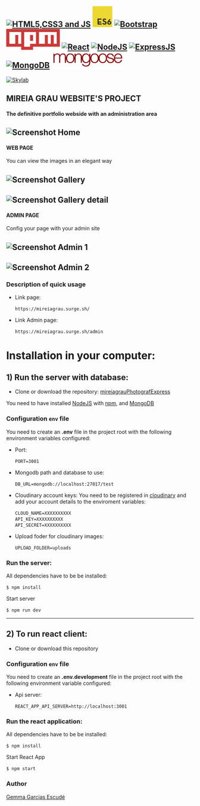 [![HTML5,CSS3 and JS](https://github.com/FransLopez/logo-images/blob/master/logos/html5-css3-js.png)](http://www.w3.org/)
[![ES6](https://github.com/MarioTerron/logo-images/blob/master/logos/es6.png)](http://www.ecma-international.org/ecma-262/6.0/) 
[![Bootstrap](https://github.com/FransLopez/logo-images/blob/master/logos/bootstrap.png)](http://getbootstrap.com/)  
[![npm](https://github.com/MarioTerron/logo-images/blob/master/logos/npm.png)](https://www.npmjs.com/)
[![React](https://github.com/FransLopez/logo-images/blob/master/logos/react.png)](https://facebook.github.io/react/)
[![NodeJS](https://github.com/FransLopez/logo-images/blob/master/logos/nodejs.png)](https://nodejs.org/)
[![ExpressJS](https://github.com/MarioTerron/logo-images/blob/master/logos/expressjs.png)](http://expressjs.com///)
[![MongoDB](https://github.com/FransLopez/logo-images/blob/master/logos/mongodb.png)](https://www.mongodb.com/)
[![Monogoose](https://github.com/MarioTerron/logo-images/blob/master/logos/mongoose.png)](http://mongoosejs.com/)
---
[![Skylab](https://github.com/FransLopez/logo-images/blob/master/logos/skylab-56.png)](http://www.skylabcoders.com/)

## MIREIA GRAU WEBSITE'S PROJECT
#### The definitive portfolio webside with an administration area
## ![Screenshot Home](http://res.cloudinary.com/duholcmsa/image/upload/v1512042960/home_ws2mdc.png)

#### WEB PAGE
You can view the images in an elegant way
## ![Screenshot Gallery](http://res.cloudinary.com/duholcmsa/image/upload/v1512042666/gallery_om4mnl.png)
## ![Screenshot Gallery detail](http://res.cloudinary.com/duholcmsa/image/upload/v1512042968/preview_tjmzzt.png)

#### ADMIN PAGE
Config your page with your admin site
## ![Screenshot Admin 1](http://res.cloudinary.com/duholcmsa/image/upload/v1512043325/admin1_dnjics.png)
## ![Screenshot Admin 2](http://res.cloudinary.com/duholcmsa/image/upload/v1512043328/admin2_zeihhb.png)

### Description of quick usage 
- Link page:

  ```
  https://mireiagrau.surge.sh/
  ```

- Link Admin page:

  ```
  https://mireiagrau.surge.sh/admin
  ```
  
  
# Installation in your computer:

## 1) Run the server with database:

- Clone or download the repository: [mireiagrauPhotografExpress](https://github.com/GemmaGarcias/mireiagrauPhotografExpress)

You need to have installed [NodeJS](https://nodejs.org/) with [npm](https://www.npmjs.com/), and [MongoDB](https://www.mongodb.com/)

### Configuration `env` file

You need to create an **.env** file in the project root with the following environment variables configured:

- Port:

  ```
  PORT=3001
  ```

- Mongodb path and database to use:

  ```
  DB_URL=mongodb://localhost:27017/test
  ```
- Cloudinary account keys:
You need to be registered in [cloudinary](https://cloudinary.com/) and add your account details to the enviroment variables:

  ```
  CLOUD_NAME=XXXXXXXXXX
  API_KEY=XXXXXXXXXX
  API_SECRET=XXXXXXXXXX
  ```
- Upload foder for cloudinary images:
  ```
  UPLOAD_FOLDER=uploads
  ```

### Run the server:
All dependencies have to be be installed:
```
$ npm install
```

Start server
```
$ npm run dev
```
----

## 2) To run react client:
- Clone or download this repository

### Configuration `env` file

You need to create an **.env.development** file in the project root with the following environment variable configured:

- Api server:
  ```
  REACT_APP_API_SERVER=http://localhost:3001
  ```
### Run the react application:
All dependencies have to be be installed:
```
$ npm install
```

Start React App
```
$ npm start
```

### Author
[Gemma Garcias Escudé](https://github.com/GemmaGarcias)


